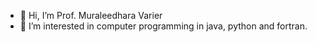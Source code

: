 - 👋 Hi, I’m Prof. Muraleedhara Varier
- 👀 I’m interested in computer programming in java, python and fortran.
